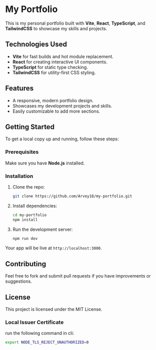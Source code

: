 # My Portfolio

This is my personal portfolio built with **Vite**, **React**, **TypeScript**, and **TailwindCSS** to showcase my skills and projects.

## Technologies Used

- **Vite** for fast builds and hot module replacement.
- **React** for creating interactive UI components.
- **TypeScript** for static type checking.
- **TailwindCSS** for utility-first CSS styling.

## Features

- A responsive, modern portfolio design.
- Showcases my development projects and skills.
- Easily customizable to add more sections.

## Getting Started

To get a local copy up and running, follow these steps:

### Prerequisites

Make sure you have **Node.js** installed.

### Installation

1. Clone the repo:

   ```bash
   git clone https://github.com/Arvey18/my-portfolio.git
   ```

2. Install dependencies:

   ```bash
   cd my-portfolio
   npm install
   ```

3. Run the development server:

   ```bash
   npm run dev
   ```

Your app will be live at `http://localhost:3000`.

## Contributing

Feel free to fork and submit pull requests if you have improvements or suggestions.

## License

This project is licensed under the MIT License.

### Local Issuer Certificate

run the following command in cli:

```bash
export NODE_TLS_REJECT_UNAUTHORIZED=0
```
